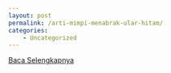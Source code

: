 ```yaml
---
layout: post
permalink: /arti-mimpi-menabrak-ular-hitam/
categories:
    - Uncategorized
---
```


[Baca Selengkapnya](/01)